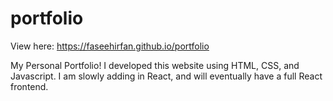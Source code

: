 # portfolio
View here: https://faseehirfan.github.io/portfolio

My Personal Portfolio!
I developed this website using HTML, CSS, and Javascript. 
I am slowly adding in React, and will eventually have a full React frontend. 
